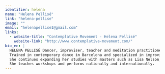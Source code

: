 ```yaml
---
identifier: helena
name: "Helena Pellisé"
link: "helena-pellise"
image: ""
email: "helenapellise1@gmail.com"
links:
  - website-title: "Contemplative Movement - Helena Pellisé"
    website-link: "http://www.contemplative-movement.com/"
bio_en: |
  HELENA PELLISÉ Dancer, improviser, teacher and meditation practitioner. 
  Trained in contemporary dance in Barcelona and specialized in improvisation in Israel with AECID Grant (07-08). Since then she is deeply committed in this discipline as the basis of her body and movement work. 
  She continues expanding her studies with masters such as Lisa Nelson, Steve Paxton, Julyen Hamilton, Scott Smith, Mal Pelo Co., Steve Clorfeine, among others. She begins practicing and studying meditation in 2010 in the Shambhala tradition of Tibetan Buddhism. This event clearly marks a before and after in her understanding of her practice of dance improvisation, since then incorporating a contemplative approach. 
  She teaches workshops and performs nationally and internationally.
---
```

